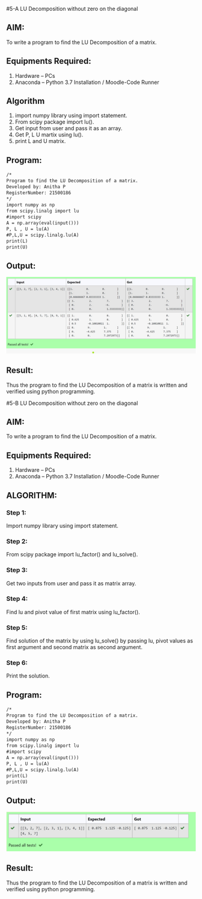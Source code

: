 #5-A LU Decomposition without zero on the diagonal

## AIM:
To write a program to find the LU Decomposition of a matrix.

## Equipments Required:
1. Hardware – PCs
2. Anaconda – Python 3.7 Installation / Moodle-Code Runner

## Algorithm
1. import numpy library using import statement. 
2. From scipy package import lu().
3. Get input from user and pass it as an array.
4. Get P, L U martix using lu().
5. print L and U matrix.
## Program:
```
/*
Program to find the LU Decomposition of a matrix.
Developed by: Anitha P
RegisterNumber: 21500186
*/
import numpy as np
from scipy.linalg import lu
#import scipy
A = np.array(eval(input()))
P, L , U = lu(A)
#P,L,U = scipy.linalg.lu(A)
print(L)
print(U)
```

## Output:
![lu decomposition](output.jpg)


## Result:
Thus the program to find the LU Decomposition of a matrix is written and verified using python programming.


#5-B LU Decomposition without zero on the diagonal

## AIM:
To write a program to find the LU Decomposition of a matrix.

## Equipments Required:
1. Hardware – PCs
2. Anaconda – Python 3.7 Installation / Moodle-Code Runner

## ALGORITHM:
### Step 1:
Import numpy library using import statement.

### Step 2:
From scipy package import lu_factor() and lu_solve().

### Step 3:
Get two inputs from user and pass it as matrix array.

### Step 4:
Find lu and pivot value of first matrix using lu_factor().

### Step 5:
Find solution of the matrix by using lu_solve() by passing lu, pivot values as first argument and second matrix as second argument.

### Step 6:
Print the solution.

## Program:
```
/*
Program to find the LU Decomposition of a matrix.
Developed by: Anitha P
RegisterNumber: 21500186
*/
import numpy as np
from scipy.linalg import lu
#import scipy
A = np.array(eval(input()))
P, L , U = lu(A)
#P,L,U = scipy.linalg.lu(A)
print(L)
print(U)
```

## Output:
![lu decomposition](./output1.jpg)


## Result:
Thus the program to find the LU Decomposition of a matrix is written and verified using python programming.



